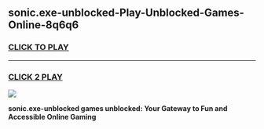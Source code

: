 
## sonic.exe-unblocked-Play-Unblocked-Games-Online-8q6q6
<h3>
<a href="https://premium76.site?title=sonic.exe-unblocked&ref=25A">CLICK TO PLAY</a></h3>
<hr>

<h3>
<a href="https://premium76.site?title=sonic.exe-unblocked&ref=25A">CLICK 2 PLAY</a>
  
</h3>

<a href="https://premium76.site?title=sonic.exe-unblocked&ref=25A"><img src="https://clearcache.store/games.png"></a>


**sonic.exe-unblocked games unblocked: Your Gateway to Fun and Accessible Online Gaming**
